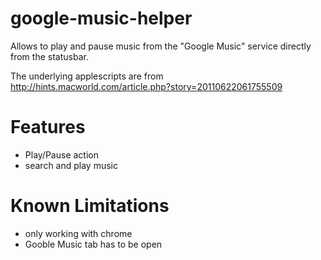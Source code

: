 google-music-helper
===================

Allows to play and pause music from the "Google Music" service directly from the statusbar.

The underlying applescripts are from http://hints.macworld.com/article.php?story=20110622061755509

Features
========
* Play/Pause action
* search and play music



Known Limitations
=================

* only working with chrome
* Gooble Music tab has to be open


[image]: (http://github.com/tripplet/google-music-helper/raw/master/screenshot.png)

